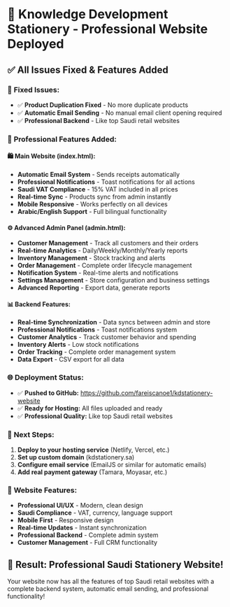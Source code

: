 # 🚀 Knowledge Development Stationery - Professional Website Deployed

## ✅ All Issues Fixed & Features Added

### 🔧 **Fixed Issues:**
- ✅ **Product Duplication Fixed** - No more duplicate products
- ✅ **Automatic Email Sending** - No manual email client opening required
- ✅ **Professional Backend** - Like top Saudi retail websites

### 🎯 **Professional Features Added:**

#### **🛍️ Main Website (index.html):**
- **Automatic Email System** - Sends receipts automatically
- **Professional Notifications** - Toast notifications for all actions
- **Saudi VAT Compliance** - 15% VAT included in all prices
- **Real-time Sync** - Products sync from admin instantly
- **Mobile Responsive** - Works perfectly on all devices
- **Arabic/English Support** - Full bilingual functionality

#### **⚙️ Advanced Admin Panel (admin.html):**
- **Customer Management** - Track all customers and their orders
- **Real-time Analytics** - Daily/Weekly/Monthly/Yearly reports
- **Inventory Management** - Stock tracking and alerts
- **Order Management** - Complete order lifecycle management
- **Notification System** - Real-time alerts and notifications
- **Settings Management** - Store configuration and business settings
- **Advanced Reporting** - Export data, generate reports

#### **📊 Backend Features:**
- **Real-time Synchronization** - Data syncs between admin and store
- **Professional Notifications** - Toast notifications system
- **Customer Analytics** - Track customer behavior and spending
- **Inventory Alerts** - Low stock notifications
- **Order Tracking** - Complete order management system
- **Data Export** - CSV export for all data

### 🌐 **Deployment Status:**
- ✅ **Pushed to GitHub:** https://github.com/fareiscanoe1/kdstationery-website
- ✅ **Ready for Hosting:** All files uploaded and ready
- ✅ **Professional Quality:** Like top Saudi retail websites

### 🎯 **Next Steps:**
1. **Deploy to your hosting service** (Netlify, Vercel, etc.)
2. **Set up custom domain** (kdstationery.sa)
3. **Configure email service** (EmailJS or similar for automatic emails)
4. **Add real payment gateway** (Tamara, Moyasar, etc.)

### 📱 **Website Features:**
- **Professional UI/UX** - Modern, clean design
- **Saudi Compliance** - VAT, currency, language support
- **Mobile First** - Responsive design
- **Real-time Updates** - Instant synchronization
- **Professional Backend** - Complete admin system
- **Customer Management** - Full CRM functionality

## 🎉 **Result: Professional Saudi Stationery Website!**

Your website now has all the features of top Saudi retail websites with a complete backend system, automatic email sending, and professional functionality!
